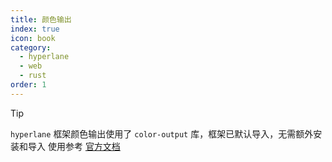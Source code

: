 ```yaml
---
title: 颜色输出
index: true
icon: book
category:
  - hyperlane
  - web
  - rust
order: 1
---
```


> [!tip]
>
> `hyperlane` 框架颜色输出使用了 `color-output` 库，框架已默认导入，无需额外安装和导入
> 使用参考 [官方文档](../../color-output/README.md)

<Bottom />
